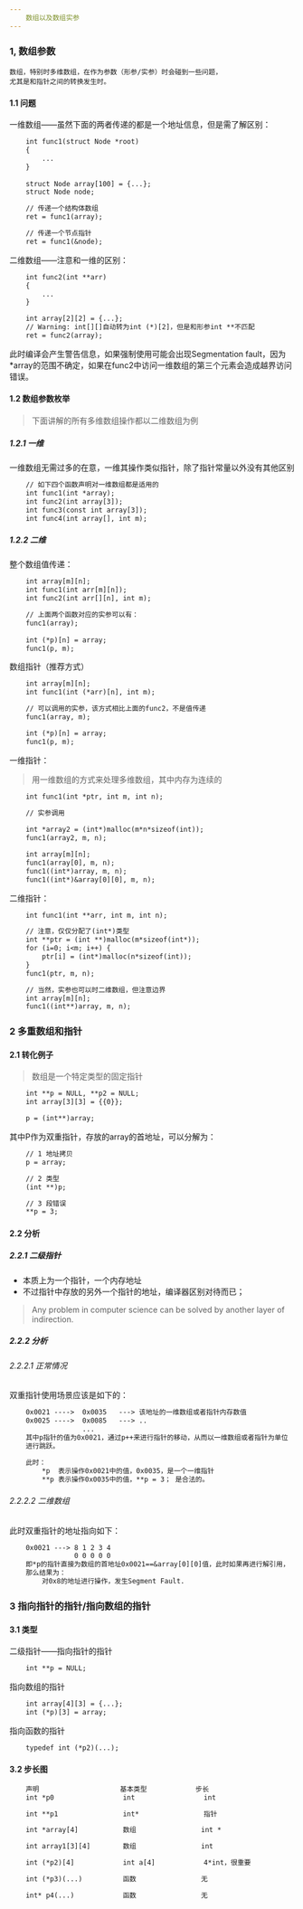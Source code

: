 ```yaml
---
    数组以及数组实参
---
```




### 1, 数组参数
> 
    数组，特别时多维数组，在作为参数（形参/实参）时会碰到一些问题，
    尤其是和指针之间的转换发生时。

#### 1.1 问题
一维数组——虽然下面的两者传递的都是一个地址信息，但是需了解区别：
```gcc
    int func1(struct Node *root)
    {
        ...
    }
    
    struct Node array[100] = {...};
    struct Node node;

    // 传递一个结构体数组
    ret = func1(array);

    // 传递一个节点指针
    ret = func1(&node);
```

二维数组——注意和一维的区别：
```gcc
    int func2(int **arr)
    {
        ...
    }

    int array[2][2] = {...};
    // Warning: int[][]自动转为int (*)[2]，但是和形参int **不匹配
    ret = func2(array);
```
此时编译会产生警告信息，如果强制使用可能会出现Segmentation fault，因为
\*array的范围不确定，如果在func2中访问一维数组的第三个元素会造成越界访问
错误。


#### 1.2 数组参数枚举
> 下面讲解的所有多维数组操作都以二维数组为例
##### 1.2.1 一维
一维数组无需过多的在意，一维其操作类似指针，除了指针常量以外没有其他区别
```gcc
    // 如下四个函数声明对一维数组都是适用的
    int func1(int *array);
    int func2(int array[3]);
    int func3(const int array[3]);
    int func4(int array[], int m);
```

##### 1.2.2 二维
整个数组值传递：
```gcc
    int array[m][n];
    int func1(int arr[m][n]);
    int func2(int arr[][n], int m);

    // 上面两个函数对应的实参可以有：
    func1(array);
    
    int (*p)[n] = array;
    func1(p, m);
```

数组指针（推荐方式）
```gcc
    int array[m][n];
    int func1(int (*arr)[n], int m);

    // 可以调用的实参，该方式相比上面的func2，不是值传递
    func1(array, m);

    int (*p)[n] = array;
    func1(p, m);
```

一维指针：
> 用一维数组的方式来处理多维数组，其中内存为连续的
```gcc
    int func1(int *ptr, int m, int n);
    
    // 实参调用

    int *array2 = (int*)malloc(m*n*sizeof(int));
    func1(array2, m, n);

    int array[m][n];
    func1(array[0], m, n);
    func1((int*)array, m, n);
    func1((int*)&array[0][0], m, n);
```

二维指针：
```gcc
    int func1(int **arr, int m, int n);

    // 注意，仅仅分配了(int*)类型
    int **ptr = (int **)malloc(m*sizeof(int*));
    for (i=0; i<m; i++) {
        ptr[i] = (int*)malloc(n*sizeof(int));
    }
    func1(ptr, m, n);

    // 当然，实参也可以时二维数组，但注意边界
    int array[m][n];
    func1((int**)array, m, n); 
```


### 2 多重数组和指针
#### 2.1 转化例子
> 数组是一个特定类型的固定指针
```gcc
    int **p = NULL, **p2 = NULL;
    int array[3][3] = {{0}};

    p = (int**)array;
```
其中P作为双重指针，存放的array的首地址，可以分解为：
```gcc
    // 1 地址拷贝
    p = array;

    // 2 类型
    (int **)p;

    // 3 段错误
    **p = 3;
```

#### 2.2 分析
##### 2.2.1 二级指针
- 本质上为一个指针，一个内存地址
- 不过指针中存放的另外一个指针的地址，编译器区别对待而已；
> Any problem in computer science can be solved by another layer of indirection.

##### 2.2.2 分析
###### 2.2.2.1 正常情况
双重指针使用场景应该是如下的：
```gcc
    0x0021 ---->  0x0035   ---> 该地址的一维数组或者指针内存数值
    0x0025 ---->  0x0085   ---> ..
                  ...
    其中p指针的值为0x0021，通过p++来进行指针的移动，从而以一维数组或者指针为单位
    进行跳跃。

    此时：
        *p  表示操作0x0021中的值，0x0035，是一个一维指针
        **p 表示操作0x0035中的值，**p = 3； 是合法的。
```

###### 2.2.2.2 二维数组
此时双重指针的地址指向如下：
```gcc
    0x0021 ---> 8 1 2 3 4
                0 0 0 0 0
    即*p的指针直接为数组的首地址0x0021==&array[0][0]值，此时如果再进行解引用，
    那么结果为：
        对0x8的地址进行操作，发生Segment Fault.
```


### 3 指向指针的指针/指向数组的指针
#### 3.1 类型
二级指针——指向指针的指针
```gcc
    int **p = NULL;
```
指向数组的指针
```gcc
    int array[4][3] = {...};
    int (*p)[3] = array;
```
指向函数的指针
```gcc
    typedef int (*p2)(...);
```

#### 3.2 步长图
```gcc
    声明                    基本类型            步长
    int *p0                 int                 int

    int **p1                int*                指针

    int *array[4]           数组                int *

    int array1[3][4]        数组                int

    int (*p2)[4]            int a[4]            4*int，很重要

    int (*p3)(...)          函数                无

    int* p4(...)            函数                无
```
